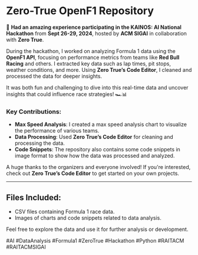 # Zero-True OpenF1 Repository

🚀 **Had an amazing experience participating in the KAINOS: AI National Hackathon** from **Sept 26-29, 2024**, hosted by **ACM SIGAI** in collaboration with **Zero True**.

During the hackathon, I worked on analyzing Formula 1 data using the **OpenF1 API**, focusing on performance metrics from teams like **Red Bull Racing** and others. I extracted key data such as lap times, pit stops, weather conditions, and more. Using **Zero True’s Code Editor**, I cleaned and processed the data for deeper insights.

It was both fun and challenging to dive into this real-time data and uncover insights that could influence race strategies! 🏎️📊

### Key Contributions:
- **Max Speed Analysis**: I created a max speed analysis chart to visualize the performance of various teams.
- **Data Processing**: Used **Zero True’s Code Editor** for cleaning and processing the data.
- **Code Snippets**: The repository also contains some code snippets in image format to show how the data was processed and analyzed.

A huge thanks to the organizers and everyone involved! If you're interested, check out **Zero True’s Code Editor** to get started on your own projects.

---

## Files Included:
- CSV files containing Formula 1 race data.
- Images of charts and code snippets related to data analysis.

Feel free to explore the data and use it for further analysis or development.

#AI #DataAnalysis #Formula1 #ZeroTrue #Hackathon #Python #RAITACM #RAITACMSIGAI

